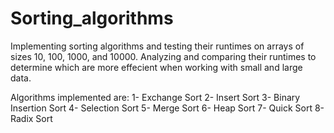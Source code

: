 # Sorting_algorithms
Implementing sorting algorithms and testing their runtimes on arrays of sizes 10, 100, 1000, and 10000. Analyzing and comparing their runtimes to determine which are more effecient when working with small and large data. 

Algorithms implemented are: 
1- Exchange Sort 
2- Insert Sort 
3- Binary Insertion Sort
4- Selection Sort
5- Merge Sort 
6- Heap Sort
7- Quick Sort
8- Radix Sort

